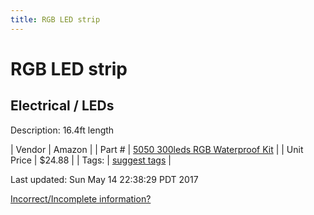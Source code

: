 ```yaml
---
title: RGB LED strip
---
```


# RGB LED strip
## Electrical / LEDs
Description: 	16.4ft length 

| Vendor | Amazon | 
| Part # | [5050 300leds RGB Waterproof Kit](http://www.amazon.com/SUPERNIGHT%C2%AE-Waterproof-Flexible-strip-Changing/dp/B00ASHQQKI/ref=pd_sim_267_6?ie=UTF8&dpID=51I81qkiPIL&dpSrc=sims&preST=_AC_UL160_SR160%2C160_&refRID=1ECDJT9BT157EBWQWHD7) | 
| Unit Price | $24.88 | 
| Tags: | [suggest tags](https://docs.google.com/forms/d/e/1FAIpQLSeWyY8v3RgOty-MyWmh9U0iivNYN_molChYyS-0U-o-kOAv_g/viewform) | 

Last updated: Sun May 14 22:38:29 PDT 2017

 [Incorrect/Incomplete information?](https://docs.google.com/forms/d/e/1FAIpQLSeWyY8v3RgOty-MyWmh9U0iivNYN_molChYyS-0U-o-kOAv_g/viewform)